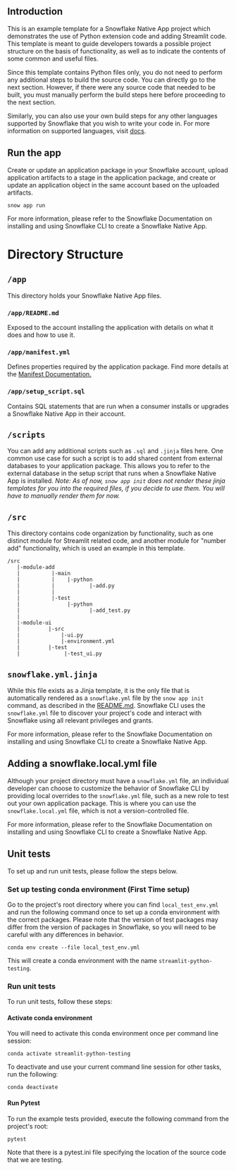 ## Introduction

This is an example template for a Snowflake Native App project which demonstrates the use of Python extension code and adding Streamlit code. This template is meant to guide developers towards a possible project structure on the basis of functionality, as well as to indicate the contents of some common and useful files. 

Since this template contains Python files only, you do not need to perform any additional steps to build the source code. You can directly go to the next section. However, if there were any source code that needed to be built, you must manually perform the build steps here before proceeding to the next section. 

Similarly, you can also use your own build steps for any other languages supported by Snowflake that you wish to write your code in. For more information on supported languages, visit [docs](https://docs.snowflake.com/en/developer-guide/stored-procedures-vs-udfs#label-sp-udf-languages).

## Run the app
Create or update an application package in your Snowflake account, upload application artifacts to a stage in the application package, and create or update an application object in the same account based on the uploaded artifacts.
```
snow app run
```

For more information, please refer to the Snowflake Documentation on installing and using Snowflake CLI to create a Snowflake Native App.  
# Directory Structure
## `/app`
This directory holds your Snowflake Native App files.

### `/app/README.md`
Exposed to the account installing the application with details on what it does and how to use it.

### `/app/manifest.yml`
Defines properties required by the application package. Find more details at the [Manifest Documentation.](https://docs.snowflake.com/en/developer-guide/native-apps/creating-manifest)

### `/app/setup_script.sql`
Contains SQL statements that are run when a consumer installs or upgrades a Snowflake Native App in their account.

## `/scripts`
You can add any additional scripts such as `.sql` and `.jinja` files here. One common use case for such a script is to add shared content from external databases to your application package. This allows you to refer to the external database in the setup script that runs when a Snowflake Native App is installed.
_Note: As of now, `snow app init` does not render these jinja templates for you into the required files, if you decide to use them. You will have to manually render them for now._


## `/src`
This directory contains code organization by functionality, such as one distinct module for Streamlit related code, and another module for "number add" functionality, which is used an example in this template. 
```
/src
   |-module-add
   |          |-main
   |          |    |-python
   |          |           |-add.py
   |          |
   |          |-test
   |               |-python
   |                      |-add_test.py
   |
   |-module-ui
   |         |-src
   |             |-ui.py
   |             |-environment.yml
   |         |-test
   |              |-test_ui.py
```

## `snowflake.yml.jinja`
While this file exists as a Jinja template, it is the only file that is automatically rendered as a `snowflake.yml` file by the `snow app init` command, as described in the [README.md](../README.md). Snowflake CLI uses the `snowflake.yml` file  to discover your project's code and interact with Snowflake using all relevant privileges and grants. 

For more information, please refer to the Snowflake Documentation on installing and using Snowflake CLI to create a Snowflake Native App. 

## Adding a snowflake.local.yml file
Although your project directory must have a `snowflake.yml` file, an individual developer can choose to customize the behavior of Snowflake CLI by providing local overrides to the `snowflake.yml` file, such as a new role to test out your own application package. This is where you can use the `snowflake.local.yml` file, which is not a version-controlled file.

For more information, please refer to the Snowflake Documentation on installing and using Snowflake CLI to create a Snowflake Native App. 

## Unit tests
To set up and run unit tests, please follow the steps below.

### Set up testing conda environment (First Time setup)

Go to the project's root directory where you can find `local_test_env.yml` and run the following command once to set up a conda environment with the correct packages. Please note that the version of test packages may differ from the version of packages in Snowflake, so you will need to be careful with any differences in behavior.

```
conda env create --file local_test_env.yml
```

This will create a conda environment with the name `streamlit-python-testing`.

### Run unit tests
To run unit tests, follow these steps:

#### Activate conda environment
You will need to activate this conda environment once per command line session:
```
conda activate streamlit-python-testing
```
To deactivate and use your current command line session for other tasks, run the following:
```
conda deactivate
```
#### Run Pytest
To run the example tests provided, execute the following command from the project's root:
```
pytest
```
Note that there is a pytest.ini file specifying the location of the source code that we are testing.
